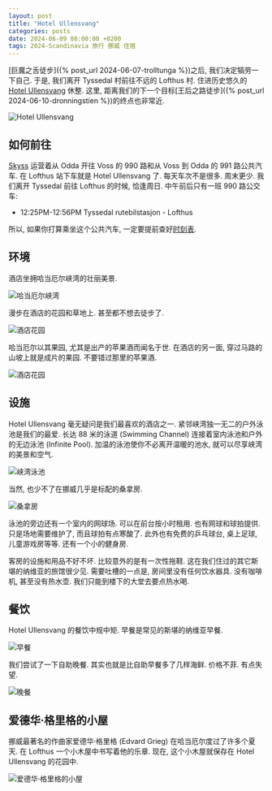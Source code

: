 ```yaml
---
layout: post
title: "Hotel Ullensvang"
categories: posts
date: 2024-06-09 08:00:00 +0200
tags: 2024-Scandinavia 旅行 挪威 住宿
---
```


[巨魔之舌徒步]({% post_url 2024-06-07-trolltunga %})之后, 我们决定犒劳一下自己. 于是, 我们离开 Tyssedal 村前往不远的 Lofthus 村. 住进历史悠久的 [Hotel Ullensvang](https://www.hotelullensvang.no/en/) 休整. 这里, 距离我们的下一个目标[王后之路徒步]({% post_url 2024-06-10-dronningstien %})的终点也非常近. 

![Hotel Ullensvang](/assets/images/2024/scandinavia/hotel-ullensvang/hotel.jpeg)

## 如何前往

[Skyss](https://www.skyss.no/en/) 运营着从 Odda 开往 Voss 的 990 路和从 Voss 到 Odda 的 991 路公共汽车. 在 Lofthus 站下车就是 Hotel Ullensvang 了. 每天车次不是很多. 周末更少. 我们离开 Tyssedal 前往 Lofthus 的时候, 恰逢周日. 中午前后只有一班 990 路公交车:

* 12:25PM-12:56PM Tyssedal rutebilstasjon - Lofthus

所以, 如果你打算乘坐这个公共汽车, 一定要提前查好[时刻表](https://www.skyss.no/globalassets/reise/rutetabellar/buss/haustruter/hardanger-og-voss/990.pdf).

## 环境

酒店坐拥哈当厄尔峡湾的壮丽美景.

![哈当厄尔峡湾](/assets/images/2024/scandinavia/hotel-ullensvang/fjord.jpeg)

漫步在酒店的花园和草地上. 甚至都不想去徒步了.

![酒店花园](/assets/images/2024/scandinavia/hotel-ullensvang/garden.jpeg)

哈当厄尔以其果园, 尤其是出产的苹果酒而闻名于世. 在酒店的另一面, 穿过马路的山坡上就是成片的果园. 不要错过那里的苹果酒.

![酒店花园](/assets/images/2024/scandinavia/hotel-ullensvang/lofthus-gard.jpeg)

## 设施

Hotel Ullensvang 毫无疑问是我们最喜欢的酒店之一. 紧邻峡湾独一无二的户外泳池是我们的最爱. 长达 88 米的泳道 (Swimming Channel) 连接着室内泳池和户外的无边泳池 (Infinite Pool). 加温的泳池使你不必离开温暖的池水, 就可以尽享峡湾的美景和空气.

![峡湾泳池](/assets/images/2024/scandinavia/hotel-ullensvang/swimming-channel.jpeg)

当然, 也少不了在挪威几乎是标配的桑拿房.

![桑拿房](/assets/images/2024/scandinavia/hotel-ullensvang/sauna.jpeg)

泳池的旁边还有一个室内的网球场. 可以在前台按小时租用. 也有网球和球拍提供. 只是场地需要维护了, 而且球拍有点寒酸了. 此外也有免费的乒乓球台, 桌上足球, 儿童游戏房等等. 还有一个小的健身房.

客房的设施和用品不好不坏. 比较意外的是有一次性拖鞋. 这在我们住过的其它斯堪的纳维亚的旅馆很少见. 需要吐槽的一点是, 房间里没有任何饮水器具. 没有咖啡机, 甚至没有热水壶. 我们只能到楼下的大堂去要点热水喝.

## 餐饮

Hotel Ullensvang 的餐饮中规中矩. 早餐是常见的斯堪的纳维亚早餐.

![早餐](/assets/images/2024/scandinavia/hotel-ullensvang/breakfast.jpeg)

我们尝试了一下自助晚餐. 其实也就是比自助早餐多了几样海鲜. 价格不菲. 有点失望.

![晚餐](/assets/images/2024/scandinavia/hotel-ullensvang/dinner.jpeg)

## 爱德华·格里格的小屋

挪威最著名的作曲家爱德华·格里格 (Edvard Grieg) 在哈当厄尔度过了许多个夏天. 在 Lofthus 一个小木屋中书写着他的乐章. 现在, 这个小木屋就保存在 Hotel Ullensvang 的花园中.

![爱德华·格里格的小屋](/assets/images/2024/scandinavia/hotel-ullensvang/composer-cabin.jpeg)
